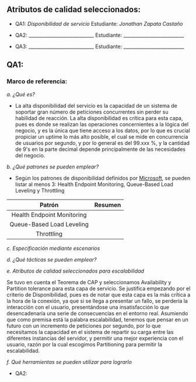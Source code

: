 ## Atributos de calidad seleccionados:

* QA1: _Disponibilidad de servicio_ Estudiante: _Jonathan Zapata Castaño_

* QA2: ____________________________ Estudiante: __________________________

* QA3: ____________________________ Estudiante: __________________________

## QA1:
    
### Marco de referencia:

*a. ¿Qué es?*

- La alta disponibilidad del servicio es la capacidad de un sistema de soportar gran número de peticiones concurrentes sin perder su habilidad de reacción. La alta disponibilidad es crítica para esta capa, pues es donde se realizan las operaciones concernientes a la lógica del negocio, y es la única que tiene acceso a los datos, por lo que es crucial propiciar un uptime lo más alto posible, el cual se mide en concurrencia de usuarios por segundo, y por lo general es del 99.xxx %, y la cantidad de 9's en la parte decimal depende principalmente de las necesidades del negocio.

*b. ¿Qué patrones se pueden emplear?*

- Según los patrones de disponibilidad definidos por [Microsoft](https://docs.microsoft.com/en-us/azure/architecture/patterns/category/availability), se pueden listar al menos 3: Health Endpoint Monitoring, Queue-Based Load Leveling y Throttling

| Patrón | Resumen |
|:--:|:--:|
| Health Endpoint Monitoring | |
| Queue-Based Load Leveling | |
| Throttling | | 

*c. Especificación mediante escenarios*



*d. ¿Qué tácticas se pueden emplear?*

*e. Atributos de calidad seleccionados para escalabilidad*

Se tuvo en cuenta el Teorema de CAP y seleccionamos Availability y Partition tolerance para esta capa de servicio. Se justifica empezando por el criterio de Disponibilidad, pues es de notar que esta capa es la más crítica a la hora de la conexión, ya que si se llega a presentar un fallo, se perdería la interacción con el usuario, presentándose una insatisfacción lo que desencadenaría una serie de consecuencias en el entorno real. Asumiendo que como premisa está la palabra escalabilidad, tenemos que pensar en un futuro con un incremento de peticiones por segundo, por lo que necesitamos la capacidad en el sistema de repartir su carga entre las diferentes instancias del servidor, y permitir una mejor experiencia con el usuario, razón por la cual escogimos Partitioning para permitir la escalabilidad.

*f. Qué herramientas se pueden utilizar para lograrlo*

* QA2:
